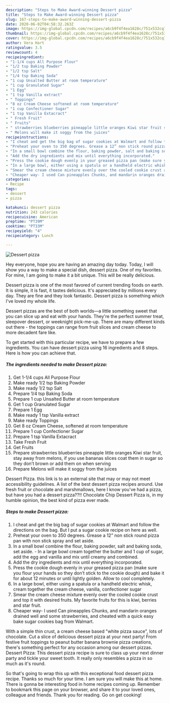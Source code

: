 ```yaml
---
description: "Steps to Make Award-winning Dessert pizza"
title: "Steps to Make Award-winning Dessert pizza"
slug: 167-steps-to-make-award-winning-dessert-pizza
date: 2020-06-02T04:58:32.263Z
image: https://img-global.cpcdn.com/recipes/a6cb9f4f4ea1628c/751x532cq70/dessert-pizza-recipe-main-photo.jpg
thumbnail: https://img-global.cpcdn.com/recipes/a6cb9f4f4ea1628c/751x532cq70/dessert-pizza-recipe-main-photo.jpg
cover: https://img-global.cpcdn.com/recipes/a6cb9f4f4ea1628c/751x532cq70/dessert-pizza-recipe-main-photo.jpg
author: Vera Hart
ratingvalue: 3.5
reviewcount: 4
recipeingredient:
- "1-1/4 cups All Purpose Flour"
- "1/2 tsp Baking Powder"
- "1/2 tsp Salt"
- "1/4 tsp Baking Soda"
- "1 cup Unsalted Butter at room temperature"
- "1 cup Granulated Sugar"
- "1 Egg"
- "1 tsp Vanilla extract"
- " Toppings"
- "8 oz Cream Cheese softened at room temperature"
- "1 cup Confectioner Sugar"
- "1 tsp Vanilla Extacract"
- " Fresh Fruit"
- " Fruits"
- " strawberries blueberries pineapple little oranges Kiwi star fruit stay away from melons if you use bananas slices coat them in sugar so they dont brown or add them on when serving"
- " Melons will make it soggy from the juices"
recipeinstructions:
- "I cheat and get the big bag of sugar cookies at Walmart and follow the directions on the bag. But I put a sugar cookie recipe on here as well."
- "Preheat your oven to 350 degrees. Grease a 12” non stick round pizza pan with non stick spray and set aside."
- "In a small bowl combine the flour, baking powder, salt and baking soda, set aside.  In a large bowl cream together the butter and 1 cup of sugar, add the egg and vanilla and mix until creamy and combined."
- "Add the dry ingredients and mix until everything incorporated."
- "Press the cookie dough evenly in your greased pizza pan (make sure you flour your hands so they don’t stick to the cookie dough) and bake it for about 12 minutes or until lightly golden. Allow to cool completely."
- "In a large bowl, either using a spatula or a handheld electric whisk, cream together the cream cheese, vanilla, confectioner sugar"
- "Smear the cream cheese mixture evenly over the cooled cookie crust and top it with desired fruits. My favorite fruits for this is kiwi, berries and star fruit."
- "Cheaper way- I used Can pineapples Chunks, and mandarin oranges drained well and some strawberries, and cheated with a quick easy bake sugar cookies bag from Walmart."
categories:
- Recipe
tags:
- dessert
- pizza

katakunci: dessert pizza 
nutrition: 243 calories
recipecuisine: American
preptime: "PT39M"
cooktime: "PT33M"
recipeyield: "4"
recipecategory: Lunch

---
```



![Dessert pizza](https://img-global.cpcdn.com/recipes/a6cb9f4f4ea1628c/751x532cq70/dessert-pizza-recipe-main-photo.jpg)

Hey everyone, hope you are having an amazing day today. Today, I will show you a way to make a special dish, dessert pizza. One of my favorites. For mine, I am going to make it a bit unique. This will be really delicious.

Dessert pizza is one of the most favored of current trending foods on earth. It is simple, it is fast, it tastes delicious. It's appreciated by millions every day. They are fine and they look fantastic. Dessert pizza is something which I've loved my whole life.

Dessert pizzas are the best of both worlds—a little something sweet that you can slice up and eat with your hands. They&#39;re the perfect summer treat, sleepover dessert, or weeknight pick-me-up. There are many different kinds out there - the toppings can range from fruit slices and cream cheese to more decadent fare like.


To get started with this particular recipe, we have to prepare a few ingredients. You can have dessert pizza using 16 ingredients and 8 steps. Here is how you can achieve that.

<!--inarticleads1-->

##### The ingredients needed to make Dessert pizza:

1. Get 1-1/4 cups All Purpose Flour
1. Make ready 1/2 tsp Baking Powder
1. Make ready 1/2 tsp Salt
1. Prepare 1/4 tsp Baking Soda
1. Prepare 1 cup Unsalted Butter at room temperature
1. Get 1 cup Granulated Sugar
1. Prepare 1 Egg
1. Make ready 1 tsp Vanilla extract
1. Make ready  Toppings
1. Get 8 oz Cream Cheese, softened at room temperature
1. Prepare 1 cup Confectioner Sugar
1. Prepare 1 tsp Vanilla Extacract
1. Take  Fresh Fruit
1. Get  Fruits
1. Prepare  strawberries blueberries pineapple little oranges Kiwi star fruit, stay away from melons, if you use bananas slices coat them in sugar so they don’t brown or add them on when serving
1. Prepare  Melons will make it soggy from the juices


Dessert Pizza. this link is to an external site that may or may not meet accessibility guidelines. A list of the best dessert pizza recipes around. Use fresh fruit or chocolate and marshmallows, here I know you&#39;ve had a pizza, but have you had a dessert pizza??!! Chocolate Chip Dessert Pizza is, in my humble opinion, the best kind of pizza ever made. 

<!--inarticleads2-->

##### Steps to make Dessert pizza:

1. I cheat and get the big bag of sugar cookies at Walmart and follow the directions on the bag. But I put a sugar cookie recipe on here as well.
1. Preheat your oven to 350 degrees. Grease a 12” non stick round pizza pan with non stick spray and set aside.
1. In a small bowl combine the flour, baking powder, salt and baking soda, set aside. -  In a large bowl cream together the butter and 1 cup of sugar, add the egg and vanilla and mix until creamy and combined.
1. Add the dry ingredients and mix until everything incorporated.
1. Press the cookie dough evenly in your greased pizza pan (make sure you flour your hands so they don’t stick to the cookie dough) and bake it for about 12 minutes or until lightly golden. Allow to cool completely.
1. In a large bowl, either using a spatula or a handheld electric whisk, cream together the cream cheese, vanilla, confectioner sugar
1. Smear the cream cheese mixture evenly over the cooled cookie crust and top it with desired fruits. My favorite fruits for this is kiwi, berries and star fruit.
1. Cheaper way- I used Can pineapples Chunks, and mandarin oranges drained well and some strawberries, and cheated with a quick easy bake sugar cookies bag from Walmart.


With a simple thin crust, a cream cheese based &#34;white pizza sauce&#34;, lots of chocolate. Cut a slice of delicious dessert pizza at your next party! From festive fruit toppings to peanut butter banana brownie pizza creations, there&#39;s something perfect for any occasion among our dessert pizzas. Dessert Pizza: This dessert pizza recipe is sure to class up your next dinner party and tickle your sweet tooth. It really only resembles a pizza in so much as it&#39;s round. 

So that's going to wrap this up with this exceptional food dessert pizza recipe. Thanks so much for your time. I am sure you will make this at home. There is gonna be interesting food in home recipes coming up. Remember to bookmark this page on your browser, and share it to your loved ones, colleague and friends. Thank you for reading. Go on get cooking!
